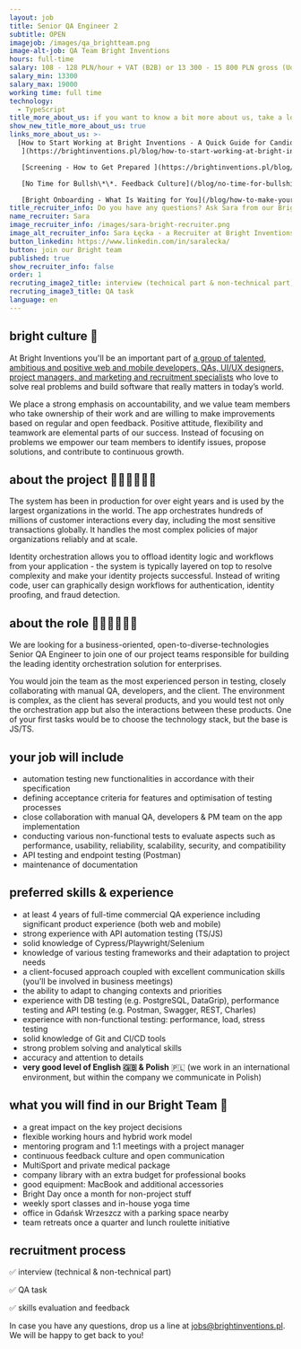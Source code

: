 ```yaml
---
layout: job
title: Senior QA Engineer 2
subtitle: OPEN
imagejob: /images/qa_brightteam.png
image-alt-job: QA Team Bright Inventions
hours: full-time
salary: 108 - 128 PLN/hour + VAT (B2B) or 13 300 - 15 800 PLN gross (UoP)
salary_min: 13300
salary_max: 19000
working time: full time
technology:
  - TypeScript
title_more_about_us: if you want to know a bit more about us, take a look below 🙋🏻‍♀️🙋🏻‍♂️
show_new_title_more_about_us: true
links_more_about_us: >-
  [How to Start Working at Bright Inventions - A Quick Guide for Candidates
   ](https://brightinventions.pl/blog/how-to-start-working-at-bright-inventions-a-quick-guide-for-candidates/)

   [Screening - How to Get Prepared ](https://brightinventions.pl/blog/recruitment-screening-what-is-it-for/)

   [No Time for Bullsh\*\*. Feedback Culture](/blog/no-time-for-bullshit-feedback-culture/)

   [Bright Onboarding - What Is Waiting for You](/blog/how-to-make-your-onboarding-bright)
title_recruiter_info: Do you have any questions? Ask Sara from our Bright team!
name_recruiter: Sara
image_recruiter_info: /images/sara-bright-recruiter.png
image_alt_recruiter_info: Sara Łęcka - a Recruiter at Bright Inventions
button_linkedin: https://www.linkedin.com/in/saralecka/
button: join our Bright team
published: true
show_recruiter_info: false
order: 1
recruting_image2_title: interview (technical part & non-technical part)
recruting_image3_title: QA task
language: en
---
```

## bright culture 🧡

At Bright Inventions you'll be an important part of [](https://brightinventions.pl/about-us/team/)[a group of talented, ambitious and positive web and mobile developers, QAs, UI/UX designers, project managers, and marketing and recruitment specialists](https://brightinventions.pl/about-us/team/)[](https://brightinventions.pl/about-us/team/) who love to solve real problems and build software that really matters in today’s world.

We place a strong emphasis on accountability, and we value team members who take ownership of their work and are willing to make improvements based on regular and open feedback. Positive attitude, flexibility and teamwork are elemental parts of our success. Instead of focusing on problems we empower our team members to identify issues, propose solutions, and contribute to continuous growth.

## about the project 🧑🏻‍💻🧑🏻‍💻

The system has been in production for over eight years and is used by the largest organizations in the world. The app orchestrates hundreds of millions of customer interactions every day, including the most sensitive transactions globally. It handles the most complex policies of major organizations reliably and at scale.

Identity orchestration allows you to offload identity logic and workflows from your application - the system is typically layered on top to resolve complexity and make your identity projects successful. Instead of writing code, user can graphically design workflows for authentication, identity proofing, and fraud detection.

## about the role 🧑🏻‍💻🧑🏻‍💻

We are looking for a business-oriented, open-to-diverse-technologies Senior QA Engineer to join one of our project teams responsible for building the leading identity orchestration solution for enterprises.

You would join the team as the most experienced person in testing, closely collaborating with manual QA, developers, and the client. The environment is complex, as the client has several products, and you would test not only the orchestration app but also the interactions between these products. One of your first tasks would be to choose the technology stack, but the base is JS/TS.

## your job will include

* automation testing new functionalities in accordance with their specification
* defining acceptance criteria for features and optimisation of testing processes
* close collaboration with manual QA, developers & PM team on the app implementation
* conducting various non-functional tests to evaluate aspects such as performance, usability, reliability, scalability, security, and compatibility
* API testing and endpoint testing (Postman)
* maintenance of documentation

## preferred skills & experience

* at least 4 years of full-time commercial QA experience including significant product experience (both web and mobile)
* strong experience with API automation testing (TS/JS) 
* solid knowledge of Cypress/Playwright/Selenium
* knowledge of various testing frameworks and their adaptation to project needs
* a client-focused approach coupled with excellent communication skills (you'll be involved in business meetings)
* the ability to adapt to changing contexts and priorities
* experience with DB testing (e.g. PostgreSQL, DataGrip), performance testing and API testing (e.g. Postman, Swagger, REST, Charles) 
* experience with non-functional testing: performance, load, stress testing
* solid knowledge of Git and CI/CD tools 
* strong problem solving and analytical skills
* accuracy and attention to details
* **very good level of English 🇬🇧 & Polish** 🇵🇱 (we work in an international environment, but within the company we communicate in Polish)

## what you will find in our Bright Team 🧡

* a great impact on the key project decisions
* flexible working hours and hybrid work model 
* mentoring program and 1:1 meetings with a project manager
* continuous feedback culture and open communication
* MultiSport and private medical package
* company library with an extra budget for professional books
* good equipment: MacBook and additional accessories
* Bright Day once a month for non-project stuff
* weekly sport classes and in-house yoga time
* office in Gdańsk Wrzeszcz with a parking space nearby
* team retreats once a quarter and lunch roulette initiative

## recruitment process

✅ interview (technical & non-technical part) 

✅ QA task

✅ skills evaluation and feedback 

In case you have any questions, drop us a line at jobs@brightinventions.pl. We will be happy to get back to you!
